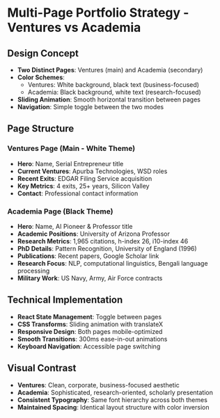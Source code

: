 # Multi-Page Portfolio Strategy - Ventures vs Academia

## Design Concept
- **Two Distinct Pages**: Ventures (main) and Academia (secondary)
- **Color Schemes**: 
  - Ventures: White background, black text (business-focused)
  - Academia: Black background, white text (research-focused)
- **Sliding Animation**: Smooth horizontal transition between pages
- **Navigation**: Simple toggle between the two modes

## Page Structure

### Ventures Page (Main - White Theme)
- **Hero**: Name, Serial Entrepreneur title
- **Current Ventures**: Apurba Technologies, WSD roles
- **Recent Exits**: EDGAR Filing Service acquisition
- **Key Metrics**: 4 exits, 25+ years, Silicon Valley
- **Contact**: Professional contact information

### Academia Page (Black Theme)
- **Hero**: Name, AI Pioneer & Professor title
- **Academic Positions**: University of Arizona Professor
- **Research Metrics**: 1,965 citations, h-index 26, i10-index 46
- **PhD Details**: Pattern Recognition, University of England (1996)
- **Publications**: Recent papers, Google Scholar link
- **Research Focus**: NLP, computational linguistics, Bengali language processing
- **Military Work**: US Navy, Army, Air Force contracts

## Technical Implementation
- **React State Management**: Toggle between pages
- **CSS Transforms**: Sliding animation with translateX
- **Responsive Design**: Both pages mobile-optimized
- **Smooth Transitions**: 300ms ease-in-out animations
- **Keyboard Navigation**: Accessible page switching

## Visual Contrast
- **Ventures**: Clean, corporate, business-focused aesthetic
- **Academia**: Sophisticated, research-oriented, scholarly presentation
- **Consistent Typography**: Same font hierarchy across both themes
- **Maintained Spacing**: Identical layout structure with color inversion

